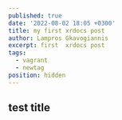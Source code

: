 ```yaml
---
published: true
date: '2022-08-02 18:05 +0300'
title: my first xrdocs post
author: Lampros Gkavogiannis
excerpt: first  xrdocs post
tags:
  - vagrant
  - newtag
position: hidden
---
```

## test title
